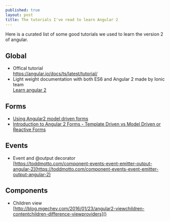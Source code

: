 ```yaml
---
published: true
layout: post
title: The tutorials I've read to learn Angular 2
---
```

Here is a curated list of some good tutorials we used to learn the version 2 of angular.

## Global
* Offical tutorial      
https://angular.io/docs/ts/latest/tutorial/
*  Light weight documentation with both ES6 and Angular 2 made by Ionic team     
[Learn angular 2](http://learnangular2.com)

## Forms

* [Using Angular2 model driven forms](https://scotch.io/tutorials/using-angular-2s-model-driven-forms-with-formgroup-and-formcontrol)
* [Introduction to Angular 2 Forms - Template Driven vs Model Driven or Reactive Forms
](http://blog.angular-university.io/introduction-to-angular-2-forms-template-driven-vs-model-driven)

## Events 
* Event and @output decorator     
[https://toddmotto.com/component-events-event-emitter-output-angular-2](https://toddmotto.com/component-events-event-emitter-output-angular-2)
## Components 

* Children  view    
[http://blog.mgechev.com/2016/01/23/angular2-viewchildren-contentchildren-difference-viewproviders]()